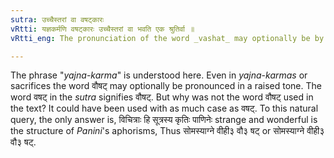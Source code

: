 ```yaml
---
sutra: उच्चैस्तरां वा वषट्कारः
vRtti: यज्ञकर्मणि वषट्कारः उच्चैस्तरां वा भवति एक श्रुतिर्वा ॥
vRtti_eng: The pronunciation of the word _vashat_ may optionally be by raising the voice (acutely accented), or it may be pronounced with monotony.

---
```

The phrase "_yajna_-_karma_" is understood here. Even in _yajna_-_karmas_ or sacrifices the word वौषट् may optionally be pronounced in a raised tone. The word वषट् in the _sutra_ signifies वौषट्. But why was not the word वौषट् used in the text? It could have been used with as much case as वषट्. To this natural query, the only answer is, विचित्राः हि सूत्रस्य कृतिः पाणिनेः strange and wonderful is the structure of _Panini_'s aphorisms, Thus सोमस्याग्ने वीही३ वौ३ षट् or सोमस्याग्ने वीही३ वौ३ षट्.